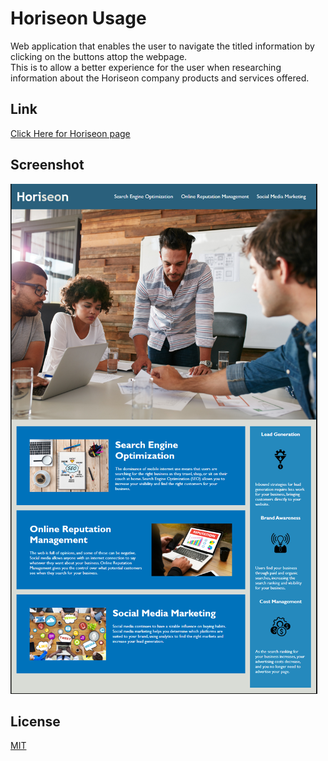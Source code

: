 # Horiseon Usage
Web application that enables the user to navigate the titled information by clicking on the buttons attop the webpage.\
This is to allow a better experience for the user when researching information about the Horiseon company products and services offered.

## Link
[Click Here for Horiseon page](https://cfrog5.github.io/Urban-Challenge/)


## Screenshot
![Alt text](image.png)

## License
[MIT](https://choosealicense.com/licenses/mit/)